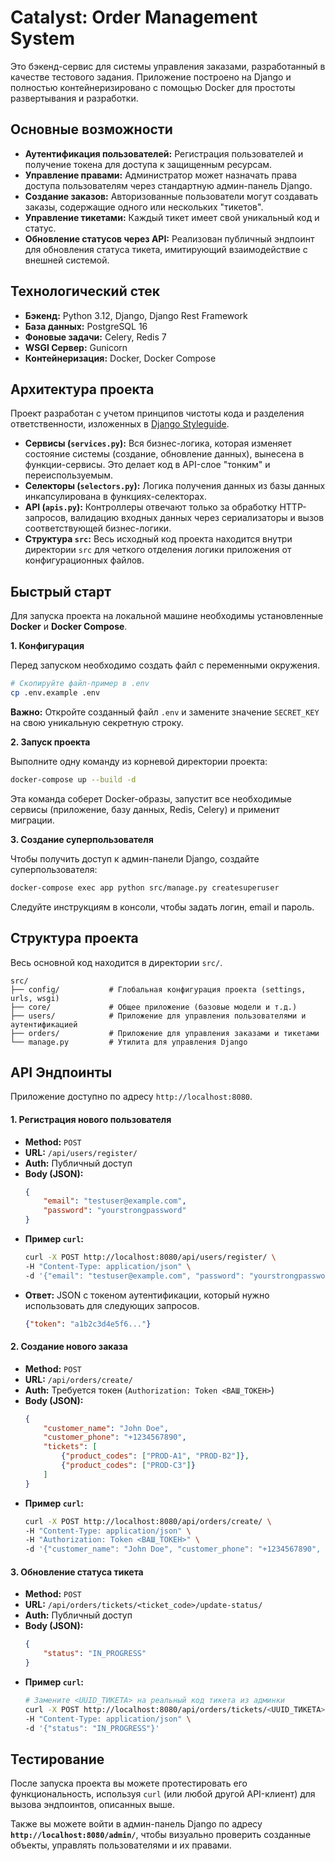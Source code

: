 # Catalyst: Order Management System

Это бэкенд-сервис для системы управления заказами, разработанный в качестве тестового задания. Приложение построено на Django и полностью контейнеризировано с помощью Docker для простоты развертывания и разработки.

## Основные возможности

*   **Аутентификация пользователей:** Регистрация пользователей и получение токена для доступа к защищенным ресурсам.
*   **Управление правами:** Администратор может назначать права доступа пользователям через стандартную админ-панель Django.
*   **Создание заказов:** Авторизованные пользователи могут создавать заказы, содержащие одного или нескольких "тикетов".
*   **Управление тикетами:** Каждый тикет имеет свой уникальный код и статус.
*   **Обновление статусов через API:** Реализован публичный эндпоинт для обновления статуса тикета, имитирующий взаимодействие с внешней системой.

## Технологический стек

*   **Бэкенд:** Python 3.12, Django, Django Rest Framework
*   **База данных:** PostgreSQL 16
*   **Фоновые задачи:** Celery, Redis 7
*   **WSGI Сервер:** Gunicorn
*   **Контейнеризация:** Docker, Docker Compose

## Архитектура проекта

Проект разработан с учетом принципов чистоты кода и разделения ответственности, изложенных в [Django Styleguide](https://github.com/HackSoftware/Django-Styleguide).

*   **Сервисы (`services.py`):** Вся бизнес-логика, которая изменяет состояние системы (создание, обновление данных), вынесена в функции-сервисы. Это делает код в API-слое "тонким" и переиспользуемым.
*   **Селекторы (`selectors.py`):** Логика получения данных из базы данных инкапсулирована в функциях-селекторах.
*   **API (`apis.py`):** Контроллеры отвечают только за обработку HTTP-запросов, валидацию входных данных через сериализаторы и вызов соответствующей бизнес-логики.
*   **Структура `src`:** Весь исходный код проекта находится внутри директории `src` для четкого отделения логики приложения от конфигурационных файлов.

## Быстрый старт

Для запуска проекта на локальной машине необходимы установленные **Docker** и **Docker Compose**.

**1. Конфигурация**

Перед запуском необходимо создать файл с переменными окружения.

```bash
# Скопируйте файл-пример в .env
cp .env.example .env
```
**Важно:** Откройте созданный файл `.env` и замените значение `SECRET_KEY` на свою уникальную секретную строку.

**2. Запуск проекта**

Выполните одну команду из корневой директории проекта:

```bash
docker-compose up --build -d
```
Эта команда соберет Docker-образы, запустит все необходимые сервисы (приложение, базу данных, Redis, Celery) и применит миграции.

**3. Создание суперпользователя**

Чтобы получить доступ к админ-панели Django, создайте суперпользователя:
```bash
docker-compose exec app python src/manage.py createsuperuser
```
Следуйте инструкциям в консоли, чтобы задать логин, email и пароль.

## Структура проекта

Весь основной код находится в директории `src/`.

```
src/
├── config/           # Глобальная конфигурация проекта (settings, urls, wsgi)
├── core/             # Общее приложение (базовые модели и т.д.)
├── users/            # Приложение для управления пользователями и аутентификацией
├── orders/           # Приложение для управления заказами и тикетами
└── manage.py         # Утилита для управления Django
```

## API Эндпоинты

Приложение доступно по адресу `http://localhost:8080`.

#### 1. Регистрация нового пользователя

*   **Method:** `POST`
*   **URL:** `/api/users/register/`
*   **Auth:** Публичный доступ
*   **Body (JSON):**
    ```json
    {
        "email": "testuser@example.com",
        "password": "yourstrongpassword"
    }
    ```
*   **Пример `curl`:**
    ```bash
    curl -X POST http://localhost:8080/api/users/register/ \
    -H "Content-Type: application/json" \
    -d '{"email": "testuser@example.com", "password": "yourstrongpassword"}'
    ```
*   **Ответ:** JSON с токеном аутентификации, который нужно использовать для следующих запросов.
    ```json
    {"token": "a1b2c3d4e5f6..."}
    ```

#### 2. Создание нового заказа

*   **Method:** `POST`
*   **URL:** `/api/orders/create/`
*   **Auth:** Требуется токен (`Authorization: Token <ВАШ_ТОКЕН>`)
*   **Body (JSON):**
    ```json
    {
        "customer_name": "John Doe",
        "customer_phone": "+1234567890",
        "tickets": [
            {"product_codes": ["PROD-A1", "PROD-B2"]},
            {"product_codes": ["PROD-C3"]}
        ]
    }
    ```
*   **Пример `curl`:**
    ```bash
    curl -X POST http://localhost:8080/api/orders/create/ \
    -H "Content-Type: application/json" \
    -H "Authorization: Token <ВАШ_ТОКЕН>" \
    -d '{"customer_name": "John Doe", "customer_phone": "+1234567890", "tickets": [{"product_codes": ["PROD-A1"]}]}'
    ```

#### 3. Обновление статуса тикета

*   **Method:** `POST`
*   **URL:** `/api/orders/tickets/<ticket_code>/update-status/`
*   **Auth:** Публичный доступ
*   **Body (JSON):**
    ```json
    {
        "status": "IN_PROGRESS"
    }
    ```
*   **Пример `curl`:**
    ```bash
    # Замените <UUID_ТИКЕТА> на реальный код тикета из админки
    curl -X POST http://localhost:8080/api/orders/tickets/<UUID_ТИКЕТА>/update-status/ \
    -H "Content-Type: application/json" \
    -d '{"status": "IN_PROGRESS"}'
    ```

## Тестирование

После запуска проекта вы можете протестировать его функциональность, используя `curl` (или любой другой API-клиент) для вызова эндпоинтов, описанных выше.

Также вы можете войти в админ-панель Django по адресу **`http://localhost:8080/admin/`**, чтобы визуально проверить созданные объекты, управлять пользователями и их правами.